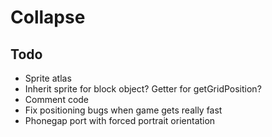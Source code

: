 Collapse
======

Todo
----
 - Sprite atlas
 - Inherit sprite for block object? Getter for getGridPosition?
 - Comment code
 - Fix positioning bugs when game gets really fast
 - Phonegap port with forced portrait orientation